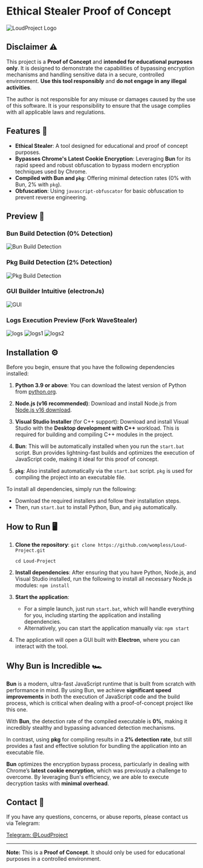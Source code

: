 # Ethical Stealer Proof of Concept

![LoudProject Logo](https://raw.githubusercontent.com/wompless/tarantula-operator/refs/heads/main/LoudProject.png)

## Disclaimer ⚠️

This project is a **Proof of Concept** and **intended for educational purposes only**. It is designed to demonstrate the capabilities of bypassing encryption mechanisms and handling sensitive data in a secure, controlled environment. **Use this tool responsibly** and **do not engage in any illegal activities**.

The author is not responsible for any misuse or damages caused by the use of this software. It is your responsibility to ensure that the usage complies with all applicable laws and regulations.

## Features 🚀

- **Ethical Stealer**: A tool designed for educational and proof of concept purposes.
- **Bypasses Chrome's Latest Cookie Encryption**: Leveraging **Bun** for its rapid speed and robust obfuscation to bypass modern encryption techniques used by Chrome.
- **Compiled with Bun and `pkg`**: Offering minimal detection rates (0% with Bun, 2% with `pkg`).
- **Obfuscation**: Using `javascript-obfuscator` for basic obfuscation to prevent reverse engineering.

## Preview 👀

### Bun Build Detection (0% Detection)

![Bun Build Detection](https://raw.githubusercontent.com/wompless/tarantula-operator/refs/heads/main/BunBuildDetection%20.png)

### Pkg Build Detection (2% Detection)

![Pkg Build Detection](https://raw.githubusercontent.com/wompless/tarantula-operator/refs/heads/main/PkgBuildDetection.png)

### GUI Builder Intuitive (electronJs)

![GUI](https://raw.githubusercontent.com/wompless/tarantula-operator/refs/heads/main/electronGui.png)

### Logs Execution Preview (Fork WaveStealer)

![logs](https://raw.githubusercontent.com/wompless/tarantula-operator/refs/heads/main/logs-revie%20(1).png)
![logs1](https://raw.githubusercontent.com/wompless/tarantula-operator/refs/heads/main/logs-revie%20(3).png)
![logs2](https://raw.githubusercontent.com/wompless/tarantula-operator/refs/heads/main/logs-revie%20(2).png)


## Installation ⚙️

Before you begin, ensure that you have the following dependencies installed:

1. **Python 3.9 or above**: You can download the latest version of Python from [python.org](https://www.python.org/downloads/).

2. **Node.js (v16 recommended)**: Download and install Node.js from [Node.js v16 download](https://nodejs.org/dist/v16.20.2/node-v16.20.2-x64.msi).

3. **Visual Studio Installer** (for C++ support): Download and install Visual Studio with the **Desktop development with C++** workload. This is required for building and compiling C++ modules in the project.

4. **Bun**: This will be automatically installed when you run the `start.bat` script. Bun provides lightning-fast builds and optimizes the execution of JavaScript code, making it ideal for this proof of concept.

5. **`pkg`**: Also installed automatically via the `start.bat` script. `pkg` is used for compiling the project into an executable file.

To install all dependencies, simply run the following:

- Download the required installers and follow their installation steps.
- Then, run `start.bat` to install Python, Bun, and `pkg` automatically.

## How to Run 🖥️

1. **Clone the repository**:
   `git clone https://github.com/wompless/Loud-Project.git`

   `cd Loud-Project`

2. **Install dependencies**:
   After ensuring that you have Python, Node.js, and Visual Studio installed, run the following to install all necessary Node.js modules:
   `npm install`

3. **Start the application**:
   - For a simple launch, just run `start.bat`, which will handle everything for you, including starting the application and installing dependencies.
   - Alternatively, you can start the application manually via:
     `npm start`

4. The application will open a GUI built with **Electron**, where you can interact with the tool.

## Why Bun is Incredible 🏎️

**Bun** is a modern, ultra-fast JavaScript runtime that is built from scratch with performance in mind. By using Bun, we achieve **significant speed improvements** in both the execution of JavaScript code and the build process, which is critical when dealing with a proof-of-concept project like this one.

With **Bun**, the detection rate of the compiled executable is **0%**, making it incredibly stealthy and bypassing advanced detection mechanisms. 

In contrast, using **pkg** for compiling results in a **2% detection rate**, but still provides a fast and effective solution for bundling the application into an executable file.

**Bun** optimizes the encryption bypass process, particularly in dealing with Chrome’s **latest cookie encryption**, which was previously a challenge to overcome. By leveraging Bun's efficiency, we are able to execute decryption tasks with **minimal overhead**.

## Contact 📱

If you have any questions, concerns, or abuse reports, please contact us via Telegram:

[Telegram: @LoudProject](https://t.me/LoudProject)

---

**Note:** This is a **Proof of Concept**. It should only be used for educational purposes in a controlled environment.
